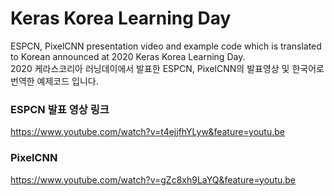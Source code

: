 # Keras Korea Learning Day
ESPCN, PixelCNN presentation video and example code which is translated to Korean announced at 2020 Keras Korea Learning Day.</br>
2020 케라스코리아 러닝데이에서 발표한 ESPCN, PixelCNN의 발표영상 및 한국어로 번역한 예제코드 입니다.
</br>

### ESPCN 발표 영상 링크
https://www.youtube.com/watch?v=t4ejjfhYLyw&feature=youtu.be


### PixelCNN
https://www.youtube.com/watch?v=gZc8xh9LaYQ&feature=youtu.be
